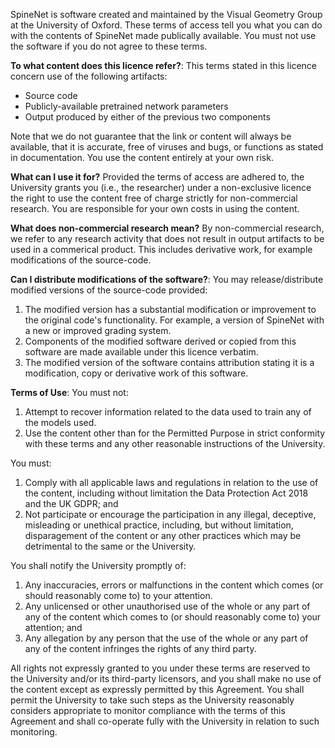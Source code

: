 SpineNet is software created and maintained by the Visual Geometry Group at the University of Oxford. These terms of access tell you what you can do with the contents of SpineNet made publically available. You must not use the software if you do not agree to these terms.

**To what content does this licence refer?**: This terms stated in this licence concern use of the following artifacts:
- Source code
- Publicly-available pretrained network parameters
- Output produced by either of the previous two components

Note that we do not guarantee that the link or content will always be available, that it is accurate, free of viruses and bugs, or functions as stated in documentation. You use the content entirely at your own risk.

**What can I use it for?** Provided the terms of access are adhered to, the University grants you (i.e., the researcher) under a non-exclusive licence the right to use the content free of charge strictly for non-commercial research. You are responsible for your own costs in using the content.

**What does non-commercial research mean?** By non-commercial research, we refer to any research activity that does not result in output artifacts to be used in a commerical product. This includes derivative work, for example modifications of the source-code. 

**Can I distribute modifications of the software?**: You may release/distribute modified versions of the source-code provided:
1. The modified version has a substantial modification or improvement to the original code's functionality. For example, a version of SpineNet with a new or improved grading system.
2. Components of the modified software derived or copied from this software are made available under this licence verbatim. 
3. The modified version of the software contains attribution stating it is a modification, copy or derivative work of this software.

**Terms of Use**:
You must not:
1. Attempt to recover information related to the data used to train any of the models used. 
2. Use the content other than for the Permitted Purpose in strict conformity with these terms and any other reasonable instructions of the University.

You must:
1. Comply with all applicable laws and regulations in relation to the use of the content, including without limitation the Data Protection Act 2018 and the UK GDPR; and
2. Not participate or encourage the participation in any illegal, deceptive, misleading or unethical practice, including, but without limitation, disparagement of the content or any other practices which may be detrimental to the same or the University.

You shall notify the University promptly of:
1. Any inaccuracies, errors or malfunctions in the content which comes  (or should reasonably come to) to your attention.
2. Any unlicensed or other unauthorised use of the whole or any part of any of the content which comes to (or should reasonably come to) your attention; and
3. Any allegation by any person that the use of the whole or any part of any of the content infringes the rights of any third party.

All rights not expressly granted to you under these terms are reserved to the University and/or its third-party licensors, and you shall make no use of the content except as expressly permitted by this Agreement. You shall permit the University to take such steps as the University reasonably considers appropriate to monitor compliance with the terms of this Agreement and shall co-operate fully with the University in relation to such monitoring.
